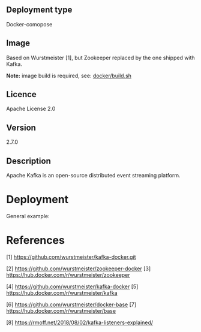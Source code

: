 ## Deployment type

Docker-comopose

## Image

Based on Wurstmeister [1], but Zookeeper replaced by the one shipped with Kafka.

__Note:__ image build is required, see: [docker/build.sh](docker/build.sh)

## Licence

Apache License 2.0

## Version

2.7.0

## Description

Apache Kafka is an open-source distributed event streaming platform.


# Deployment

General example:





# References

[1] https://github.com/wurstmeister/kafka-docker.git

[2] https://github.com/wurstmeister/zookeeper-docker
[3] https://hub.docker.com/r/wurstmeister/zookeeper

[4] https://github.com/wurstmeister/kafka-docker
[5] https://hub.docker.com/r/wurstmeister/kafka

[6] https://github.com/wurstmeister/docker-base
[7] https://hub.docker.com/r/wurstmeister/base

[8] https://rmoff.net/2018/08/02/kafka-listeners-explained/



